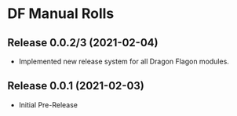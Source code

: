 # DF Manual Rolls

## Release 0.0.2/3 (2021-02-04)
- Implemented new release system for all Dragon Flagon modules.

## Release 0.0.1 (2021-02-03)
- Initial Pre-Release
